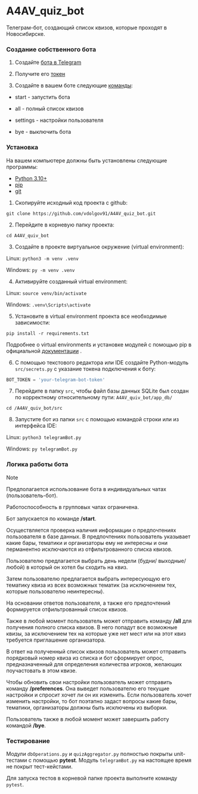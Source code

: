 # A4AV_quiz_bot
Телеграм-бот, создающий список квизов, которые проходят в Новосибирске.

### Создание собственного бота
1. Создайте [бота в Telegram](https://core.telegram.org/bots/features#creating-a-new-bot)

2. Получите его [токен](https://core.telegram.org/bots/tutorial#obtain-your-bot-token)

3. Создайте в вашем боте следующие [команды](https://core.telegram.org/bots/tutorial#executing-commands):

- start - запустить бота

- all - полный список квизов

- settings - настройки пользователя

- bye - выключить бота

### Установка
На вашем компьютере должны быть установлены следующие программы:
- [Python 3.10+](https://www.python.org/downloads/)
- [pip](https://pip.pypa.io/en/stable/installation/)
- [git](https://git-scm.com/book/en/v2/Getting-Started-Installing-Git)

1. Скопируйте исходный код проекта с github:
```
git clone https://github.com/vdolgov91/A4AV_quiz_bot.git
```

2. Перейдите в корневую папку проекта:
```
cd A4AV_quiv_bot
```

3. Создайте в проекте виртуальное окружение (virtual environment):

Linux: `python3 -m venv .venv`

Windows: `py -m venv .venv`

4. Активируйте созданный virtual environment:

Linux: `source venv/bin/activate`

Windows: `.venv\Scripts\activate`

5. Установите в virtual environment проекта все необходимые зависимости: 
```
pip install -r requirements.txt
```

Подробнее о virtual environments и установке модулей с помощью pip в официальной 
[документации](https://packaging.python.org/en/latest/guides/installing-using-pip-and-virtual-environments/) .

6. С помощью текстового редактора или IDE создайте Python-модуль `src/secrets.py` с указание токена подключения к боту:
```python
BOT_TOKEN = 'your-telegram-bot-token'
```

7. Перейдите в папку `src`, чтобы файл базы данных SQLite был создан по корректному относительному пути: 
`A4AV_quiv_bot/app_db/`
```
cd /A4AV_quiv_bot/srс
```

8. Запустите бот из папки `src` с помощью командой строки или из интерфейса IDE:

Linux: `python3 telegramBot.py`

Windows: `py telegramBot.py`


### Логика работы бота
> [!NOTE] 
> Предполагается использование бота в индивидуальных чатах (пользователь-бот). 
> 
> Работоспособность в групповых чатах ограничена.


Бот запускается по команде **/start**.

Осуществляется проверка наличия информации о предпочтениях пользователя в базе данных. В предпочтениях пользователь 
указывает какие бары, тематики и организаторы ему не интересны и они перманентно исключаются из отфильтрованного списка 
квизов.

Пользователю предлагается выбрать день недели (будни/ выходные/ любой) в который он хотел бы сходить на квиз.

Затем пользователю предлагается выбрать интересующую его тематику квиза из всех возможных тематик (за исключением тех, 
которые пользователю неинтересны).

На основании ответов пользователя, а также его предпочтений формируется отфильтрованный список квизов.

Также в любой момент пользователь может отправить команду **/all** для получения полного списка квизов. 
В него попадут все возможные квизы, за исключением тех на которые уже нет мест или на этот квиз требуется приглашение 
организатора.

В ответ на полученный список квизов пользователь может отправить порядковый номер квиза из списка и бот сформирует 
опрос, предназначенный для определения количества игроков, желающих поучастовать в этом квизе.

Чтобы обновить свои настройки пользователь может отправить команду **/preferences**. Она выведет пользователю его 
текущие настройки и спросит хочет ли он их изменить. Если пользователь хочет изменить настройки, то бот поэтапно 
задаст вопросы какие бары, тематики, организаторы должны быть исключены из выборки.

Пользователь также в любой момент может завершить работу командой **/bye**.

### Тестирование
Модули `dbOperations.py` и `quizAggregator.py` полностью покрыты unit-тестами с помощью **pytest**.
Модуль `telegramBot.py` на настоящее время не покрыт тест-кейстами.

Для запуска тестов в корневой папке проекта выполните команду `pytest`.